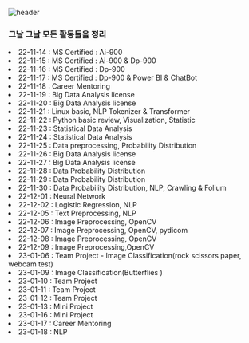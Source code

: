![header](https://capsule-render.vercel.app/api?type=rect&color=auto&height=90&section=header&text=TIL(Today++I+Learned)&fontSize=70)
### 그날 그날 모든 활동들을 정리

<li>22-11-14 : MS Certified : Ai-900</li>
<li>22-11-15 : MS Certified : Ai-900 & Dp-900 </li>
<li>22-11-16 : MS Certified : Dp-900</li>
<li>22-11-17 : MS Certified : Dp-900 & Power BI & ChatBot</li>
<li>22-11-18 : Career Mentoring </li>
<li>22-11-19 : Big Data Analysis license </li>
<li>22-11-20 : Big Data Analysis license </li>
<li>22-11-21 : Linux basic, NLP Tokenizer & Transformer </li>
<li>22-11-22 : Python basic review, Visualization, Statistic </li>
<li>22-11-23 : Statistical Data Analysis </li>
<li>22-11-24 : Statistical Data Analysis </li>
<li>22-11-25 : Data preprocessing, Probability Distribution </li>
<li>22-11-26 : Big Data Analysis license </li>
<li>22-11-27 : Big Data Analysis license </li>
<li>22-11-28 : Data Probability Distribution </li>
<li>22-11-29 : Data Probability Distribution </li>
<li>22-11-30 : Data Probability Distribution, NLP, Crawling & Folium </li>
<li>22-12-01 : Neural Network </li>
<li>22-12-02 : Logistic Regression, NLP </li>
<li>22-12-05 : Text Preprocessing,  NLP </li>
<li>22-12-06 : Image Preprocessing, OpenCV </li>
<li>22-12-07 : Image Preprocessing, OpenCV, pydicom </li>
<li>22-12-08 : Image Preprocessing, OpenCV </li>
<li>22-12-09 : Image Preprocessing,OpenCV </li>

<li>23-01-06 : Team Project - Image Classification(rock scissors paper, webcam test) </li>
<li>23-01-09 : Image Classification(Butterflies ) </li>
<li>23-01-10 : Team Project </li>
<li>23-01-11 : Team Project </li>
<li>23-01-12 : Team Project </li>
<li>23-01-13 : MIni  Project </li>
<li>23-01-16 : MIni  Project </li>
<li>23-01-17 : Career Mentoring </li>
<li>23-01-18 : NLP   </li>
